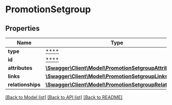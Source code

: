 # PromotionSetgroup

## Properties
Name | Type | Description | Notes
------------ | ------------- | ------------- | -------------
**type** | [****](.md) |  | [optional] 
**id** | [****](.md) |  | [optional] 
**attributes** | [**\Swagger\Client\Model\PromotionSetgroupAttributes**](PromotionSetgroupAttributes.md) |  | [optional] 
**links** | [**\Swagger\Client\Model\PromotionSetgroupLinks**](PromotionSetgroupLinks.md) |  | [optional] 
**relationships** | [**\Swagger\Client\Model\PromotionSetgroupRelationships**](PromotionSetgroupRelationships.md) |  | [optional] 

[[Back to Model list]](../../README.md#documentation-for-models) [[Back to API list]](../../README.md#documentation-for-api-endpoints) [[Back to README]](../../README.md)


